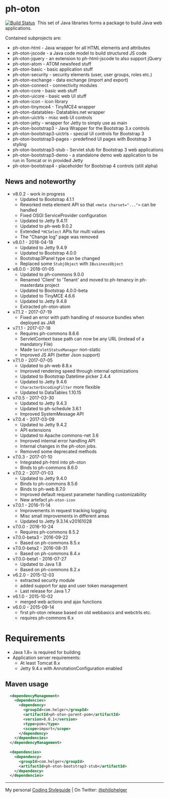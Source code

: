 # ph-oton

[![Build Status](https://travis-ci.org/phax/ph-oton.svg?branch=master)](https://travis-ci.org/phax/ph-oton)
﻿
This set of Java libraries forms a package to build Java web applications.

Contained subprojects are:
  * ph-oton-html - Java wrapper for all HTML elements and attributes
  * ph-oton-jscode - a Java code model to build structured JS code
  * ph-oton-jquery - an extension to ph-html-jscode to also support jQuery
  * ph-oton-atom - ATOM newsfeed stuff
  * ph-oton-basic - basic application stuff
  * ph-oton-security - security elements (user, user groups, roles etc.)
  * ph-oton-exchange - data exchange (import and export)
  * ph-oton-connect - connectivity modules
  * ph-oton-core - basic web stuff
  * ph-oton-uicore - basic web UI stuff
  * ph-oton-icon - icon library
  * ph-oton-tinymce4 - TinyMCE4 wrapper
  * ph-oton-datatables- Datatables.net wrapper
  * ph-oton-uictrls - misc web UI controls
  * ph-oton-jetty - wrapper for Jetty to simply use as main 
  * ph-oton-bootstrap3 - Java Wrapper for the Bootstrap 3.x controls
  * ph-oton-bootstrap3-uictrls - special UI controls for Bootstrap 3
  * ph-oton-bootstrap3-pages - predefined UI pages with Bootstrap 3 styling
  * ph-oton-bootstrap3-stub - Servlet stub for Bootstrap 3 web applications
  * ph-oton-bootstrap3-demo - a standalone demo web application to be run in Tomcat or in provided Jetty
  * ph-oton-bootstrap4 - placeholder for Bootstrap 4 controls (still alpha) 

## News and noteworthy

* v8.0.2 - work in progress
  * Updated to Bootstrap 4.1.1
  * Reworked meta element API so that `<meta charset="...">` can be handled
  * Fixed OSGI ServiceProvider configuration
  * Updated to Jetty 9.4.11
  * Updated to ph-web 9.0.2
  * Extended `*HCSelect` APIs for multi values
  * The "Change log" page was removed
* v8.0.1 - 2018-04-18
  * Updated to Jetty 9.4.9
  * Updated to Bootstrap 4.0.0
  * Bootstrap3Panel type can be changed
  * Replaced some `StubjObject` with `IBusinessObject`
* v8.0.0 - 2018-01-05
  * Updated to ph-commons 9.0.0
  * Renamed 'Client' to 'Tenant' and moved to ph-tenancy in ph-masterdata project
  * Updated to Bootstrap 4.0.0-beta
  * Updated to TinyMCE 4.6.6
  * Updated to Jetty 9.4.8
  * Extracted ph-oton-atom
* v7.1.2 - 2017-07-19
  * Fixed an error with path handling of resource bundles when deployed as JAR
* v7.1.1 - 2017-07-18
  * Requires ph-commons 8.6.6
  * ServletContext base path can now be any URL (instead of a mandatory File)
  * Made `ServletStatusManager` non-static
  * Improved JS API (better Json support)
* v7.1.0 - 2017-07-05
  * Updated to ph-web 8.8.x
  * Improved rendering speed through internal optimizations
  * Updated to Bootstrap Datetime picker 2.4.4
  * Updated to Jetty 9.4.6
  * `CharacterEncodingFilter` more flexible
  * Updated to DataTables 1.10.15
* v7.0.5 - 2017-03-30
  * Updated to Jetty 9.4.3
  * Updated to ph-schedule 3.6.1
  * Improved SystemMessage API
* v7.0.4 - 2017-03-09
  * Updated to Jetty 9.4.2
  * API extensions
  * Updated to Apache commons-net 3.6
  * Improved internal error handling API
  * Internal changes in the ph-oton jobs.
  * Removed some deprecated methods
* v7.0.3 - 2017-01-10
  * Integrated ph-html into ph-oton
  * Binds to ph-commons 8.6.0
* v7.0.2 - 2017-01-03
  * Updated to Jetty 9.4.0
  * Binds to ph-commons 8.5.6
  * Binds to ph-web 8.7.0
  * Improved default request parameter handling customizability
  * New artefact `ph-oton-icon`
* v7.0.1 - 2016-11-14
  * Improvements in request tracking logging
  * Misc small improvements in different areas
  * Updated to Jetty 9.3.14.v20161028
* v7.0.0 - 2016-10-24
  * Requires ph-commons 8.5.2
* v7.0.0-beta3 - 2016-09-22
  * Based on ph-commons 8.5.x
* v7.0.0-beta2 - 2016-08-31
  * Based on ph-commons 8.4.x
* v7.0.0-beta1 - 2016-07-27
  * Updated to Java 1.8
  * Based on ph-commons 8.2.x
* v6.2.0 - 2015-12-03 
  * extracted security module
  * added support for app and user token management
  * Last release for Java 1.7
* v6.1.0 - 2015-10-02 
  * merged web actions and ajax functions
* v6.0.0 - 2015-09-14 
  * first ph-oton release based on old webbasics and webctrls etc.
  * requires ph-commons 6.x

# Requirements
  * Java 1.8+ is required for building 
  * Application server requirements:
      * At least Tomcat 8.x
      * Jetty 9.4.x with AnnotationConfiguration enabled
      
## Maven usage

```xml
  <dependencyManagement>
    <dependencies>
      <dependency>
        <groupId>com.helger</groupId>
        <artifactId>ph-oton-parent-pom</artifactId>
        <version>8.0.1</version>
        <type>pom</type>
        <scope>import</scope>
      </dependency>
    </dependencies>
  </dependencyManagement>
  
  <dependencies>
    <dependency>
      <groupId>com.helger</groupId>
      <artifactId>ph-oton-bootstrap3-stub</artifactId>
    </dependency>
  </dependencies>
```

---

My personal [Coding Styleguide](https://github.com/phax/meta/blob/master/CodingStyleguide.md) |
On Twitter: <a href="https://twitter.com/philiphelger">@philiphelger</a>

